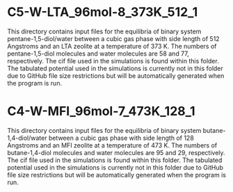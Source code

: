 # C5-W-LTA_96mol-8_373K_512_1
This directory contains input files for the equilibria of binary system pentane-1,5-diol/water between a cubic gas phase with side length of 512 Angstroms and an LTA zeolite at a temperature of 373 K. The numbers of pentane-1,5-diol molecules and water molecules are 58 and 77, respectively. The cif file used in the simulations is found within this folder. The tabulated potential used in the simulations is currently not in this folder due to GitHub file size restrictions but will be automatically generated when the program is run.

# C4-W-MFI_96mol-7_473K_128_1
This directory contains input files for the equilibria of binary system butane-1,4-diol/water between a cubic gas phase with side length of 128 Angstroms and an MFI zeolite at a temperature of 473 K. The numbers of butane-1,4-diol molecules and water molecules are 95 and 29, respectively. The cif file used in the simulations is found within this folder. The tabulated potential used in the simulations is currently not in this folder due to GitHub file size restrictions but will be automatically generated when the program is run.
